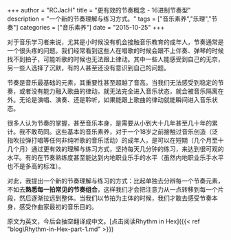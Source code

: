+++
author = "RCJacH"
title = "更有效的节奏概念 - 16进制节奏型"
description = "一个新的节奏理解与练习方式。"
tags = ["音乐素养","乐理","节奏"]
categories = ["音乐素养"]
date = "2015-10-25"
+++

对于音乐学习者来说，尤其是小时候没有机会接触音乐教育的成年人，节奏通常是一个很头疼的问题。我们经常看到这些人在唱歌的时候会跟不上伴奏、弹琴的时候找不到拍子，可能听歌的时候也无法跟上律动。其中一些人能感受到自己的无奈，另一些人选择了沉默，有的人甚至还没有意识到自己的问题。

节奏是音乐最基础的元素，其重要性甚至超越了音高。当我们无法感受到稳定的节奏，或者没有能力融入歌曲的律动，就无法完全进入音乐状态，就会被音乐隔离在外。无论是演唱、演奏、还是聆听，如果能跟上歌曲的律动就能瞬间进入音乐状态。

很多人认为节奏的掌握，甚至音乐本身，是需要从小到大十几年甚至几十年的累计。我不敢苟同。这些基本的音乐素养，对于一个18岁之前接触过音乐创造（泛指吹拉弹打唱等任何非纯听歌的音乐活动）的成年人，是可以在短期（几个月至十几个月）通过更有效的理解与练习方式，坚持每天几分钟的练习，来达到很可观的水平。有的在节奏熟练度甚至能达到内地职业乐手的水平（虽然内地职业乐手水平也不是多高的标准）。

对此，我提出一个新的节奏理解与练习的方式：比起单独去分辨每一个节奏元素，不如去**熟悉每一拍常见的节奏组合**，这样我们才会把注意力从一点转移到每一个片段，然后逐渐拉远到整体。当我们以节拍为主体的时候，我们才敢去感受节奏本身，感受作曲家最初的音乐目的。

原文为英文，今后会抽空翻译成中文。[点击阅读Rhythm in Hex]({{< ref "blog\Rhythm-in-Hex-part-1.md" >}})